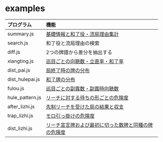 # examples

| プログラム      | 機能
|:----------------|:-----------------------------------------------------------
| summary.js      | [基礎情報と和了役・流局理由集計](https://blog.kobalab.net/entry/20180113/1515776231)
| search.js       | 和了役と流局理由の検索
| diff.js         | 2つの牌譜から差分を抽出する
| xiangting.js    | [巡目ごとの向聴数・立直率・和了率](https://blog.kobalab.net/entry/20180118/1516202840)
| dist_pai.js     | [局終了時の牌の分布](https://blog.kobalab.net/entry/20180119/1516290844)
| dist_hulepai.js | [和了牌の分布](https://blog.kobalab.net/entry/20180120/1516417938)
| fulou.js        | [巡目ごとの副露数・副露時向聴数](https://blog.kobalab.net/entry/20180203/1517667551)
| hule_pattern.js | [リーチに対する待ちの形ごとの危険度](https://blog.kobalab.net/entry/2021/01/22/204805)
| after_lizhi.js  | [先制リーチを受けた局の結果と収支](https://blog.kobalab.net/entry/2020/12/21/202933)
| trap_lizhi.js   | [モロ引っ掛けの危険度](https://blog.kobalab.net/entry/2021/11/19/201332)
| dist_lizhi.js   | [リーチ宣言牌および最初に切った数牌と同種の牌の危険度](https://blog.kobalab.net/entry/2021/11/21/121835)
